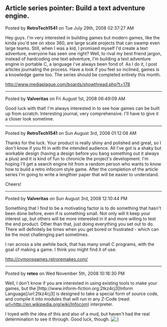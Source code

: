 ## Article series pointer: Build a text adventure engine.
Posted by **RetroTech1541** on Tue July 29th, 2008 02:37:27 AM

Hey guys. I'm very interested in building games but modern games, like the kinda you'd see on xbox 360, are large scale projects that can swamp even large teams. Still, when I was a kid, I promised myself I'd create a text adventure, everyone has seen one right? Well, to rival my best friend jargon, instead of hardcoding one text adventure, I'm building a text adventure engine in portable C, a language i've always been fond of. As I do it, I post articles journaling the process. Have a look if you feel so inclined, games is a knowledge game too. The series should be completed entirely this month.

<!-- m --><a class="postlink" href="http://www.mediaplague.com/boards/showthread.php?t=178">http://www.mediaplague.com/boards/showthread.php?t=178</a><!-- m -->

--------------------------------------------------------------------------------

Posted by **Valveritas** on Fri August 1st, 2008 06:49:09 AM

Good luck with that!  I'm always interested in to see how games can be built up from scratch.  Interesting journal, very comprehensive.  I'll have to give it a closer look sometime.

--------------------------------------------------------------------------------

Posted by **RetroTech1541** on Sun August 3rd, 2008 01:12:08 AM

Thanks for the luck. Your product is really shiny and polished and great, so I don't know if you fit in with the intended audience. All I've got is a shaky but workable design (having a design before you bang something out it always a plus) and it is kind of fun to chronicle the project's development. I'm hoping I'll get a search engine hit from a random person who wants to know how to build a retro infocom style game. After the completion of the article series I'm going to write a lengthier paper that will be easier to understand.

Cheers!

--------------------------------------------------------------------------------

Posted by **Valveritas** on Sun August 3rd, 2008 12:10:44 PM

Something that I find to be a motivating factor is to do something that hasn't been done before, even if is something small.  Not only will it keep your interest up, but others will be more interested in it and more willing to test the end product.   Other than that, just doing everything you set out to do.  There will definitely be times when you get bored or frustrated - which can be the most challenging part sometimes.  

I ran across a site awhile back, that has many small C programs, with the goal of making a game.  I think you might find it of use.  

<!-- m --><a class="postlink" href="http://cymonsgames.retroremakes.com/">http://cymonsgames.retroremakes.com/</a><!-- m -->

--------------------------------------------------------------------------------

Posted by **reteo** on Wed November 5th, 2008 10:16:30 PM

Well, I don't know if you are interested in using existing tools to make your games, but the [http&#58;//www&#46;inform-fiction&#46;org:2tkz4cj3]Inform Language[/url:2tkz4cj3] is designed to take a special form of source code, and compile it into modules that will run in any Z-Code (read: [url=http&#58;//en&#46;wikipedia&#46;org/wiki/Infocom](Infocom)) interpreter.

I toyed with the idea of this and also of a mud, but haven't had the real determination to see it through.  Good luck, though.  <!-- s;) --><img src="{SMILIES_PATH}/icon_e_wink.gif" alt=";)" title="Wink" /><!-- s;) -->
